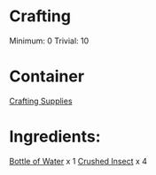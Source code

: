 <!-- TITLE: Carmine Ink -->
<!-- SUBTITLE: A quick summary of Carmine Ink -->

# Crafting
Minimum: 0
Trivial: 10

# Container
[Crafting Supplies](crafting-supplies)

# Ingredients:
[Bottle of Water](bottle-of-water) x 1
[Crushed Insect](crushed-insect) x 4